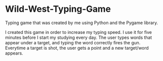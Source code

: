 # Wild-West-Typing-Game
Typing game that was created by me using Python and the Pygame library.

I created this game in order to increase my typing speed. I use it for five minutes before I start my studying every day. The user types words that appear under a target, and typing the word correctly fires the gun. Everytime a target is shot, the user gets a point and a new target/word appears.
